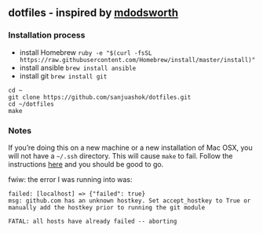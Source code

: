## dotfiles - inspired by [mdodsworth](https://github.com/mdodsworth/dotfiles)

### Installation process

- install Homebrew `ruby -e "$(curl -fsSL https://raw.githubusercontent.com/Homebrew/install/master/install)"`
- install ansible `brew install ansible`
- install git `brew install git`

```
cd ~
git clone https://github.com/sanjuashok/dotfiles.git
cd ~/dotfiles
make
```
### Notes

If you’re doing this on a new machine or a new installation of Mac OSX, you will not have a `~/.ssh` directory. This will cause `make` to fail. Follow the instructions [here](https://help.github.com/articles/generating-ssh-keys/) and you should be good to go.

fwiw: the error I was running into was:
```
failed: [localhost] => {"failed": true}
msg: github.com has an unknown hostkey. Set accept_hostkey to True or manually add the hostkey prior to running the git module

FATAL: all hosts have already failed -- aborting

```
